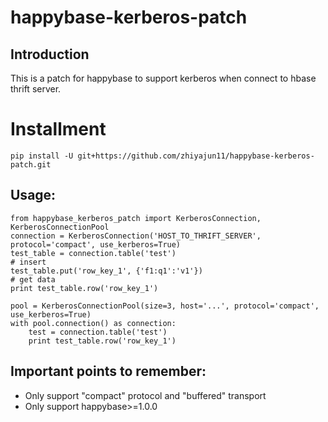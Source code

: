 # happybase-kerberos-patch

## Introduction
This is a patch for happybase to support kerberos when connect to hbase thrift server.

# Installment
    pip install -U git+https://github.com/zhiyajun11/happybase-kerberos-patch.git

## Usage:
    from happybase_kerberos_patch import KerberosConnection, KerberosConnectionPool
    connection = KerberosConnection('HOST_TO_THRIFT_SERVER', protocol='compact', use_kerberos=True)
    test_table = connection.table('test')
    # insert
    test_table.put('row_key_1', {'f1:q1':'v1'})
    # get data
    print test_table.row('row_key_1')

    pool = KerberosConnectionPool(size=3, host='...', protocol='compact', use_kerberos=True)
    with pool.connection() as connection:
        test = connection.table('test')
        print test_table.row('row_key_1')

## Important points to remember:
* Only support "compact" protocol and "buffered" transport
* Only support happybase>=1.0.0

